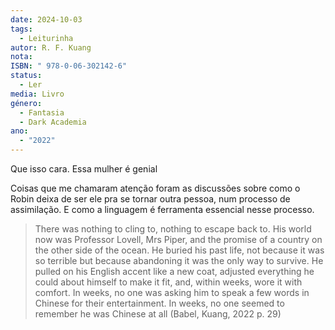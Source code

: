 ```yaml
---
date: 2024-10-03
tags:
  - Leiturinha
autor: R. F. Kuang
nota: 
ISBN: " 978-0-06-302142-6"
status:
  - Ler
media: Livro
género:
  - Fantasia
  - Dark Academia
ano:
  - "2022"
---
```


Que isso cara. Essa mulher é genial

Coisas que me chamaram atenção foram as discussões sobre como o Robin deixa de ser ele pra se tornar outra pessoa, num processo de assimilação. E como a linguagem é ferramenta essencial nesse processo.

>	There was nothing to cling to, nothing to escape back to. His world now was Professor Lovell, Mrs Piper, and the promise of a country on the other side of the ocean. He buried his past life, not because it was so terrible but because abandoning it was the only way to survive. He pulled on his English accent like a new coat, adjusted everything he could about himself to make it fit, and, within weeks, wore it with comfort. In weeks, no one was asking him to speak a few words in Chinese for their entertainment. In weeks, no one seemed to remember he was Chinese at all (Babel, Kuang, 2022 p. 29)